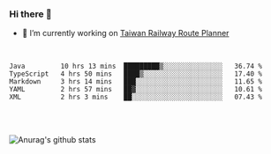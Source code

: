 ### Hi there 👋

- 🔭 I’m currently working on [Taiwan Railway Route Planner](https://github.com/Taiwan-Railway-Route-Planner)

<br/>

<!--START_SECTION:waka-->
```text
Java         10 hrs 13 mins  █████████▒░░░░░░░░░░░░░░░   36.74 % 
TypeScript   4 hrs 50 mins   ████▒░░░░░░░░░░░░░░░░░░░░   17.40 % 
Markdown     3 hrs 14 mins   ███░░░░░░░░░░░░░░░░░░░░░░   11.65 % 
YAML         2 hrs 57 mins   ██▓░░░░░░░░░░░░░░░░░░░░░░   10.61 % 
XML          2 hrs 3 mins    ██░░░░░░░░░░░░░░░░░░░░░░░   07.43 % 
```
<!--END_SECTION:waka-->

<br/>
<br/>

![Anurag's github stats](https://github-readme-stats.vercel.app/api?username=DepickereSven&show_icons=true&theme=tokyonight)



<!--
**DepickereSven/DepickereSven** is a ✨ _special_ ✨ repository because its `README.md` (this file) appears on your GitHub profile.

Here are some ideas to get you started:

- 🔭 I’m currently working on ...
- 🌱 I’m currently learning ...
- 👯 I’m looking to collaborate on ...
- 🤔 I’m looking for help with ...
- 💬 Ask me about ...
- 📫 How to reach me: ...
- 😄 Pronouns: ...
- ⚡ Fun fact: ...
-->
